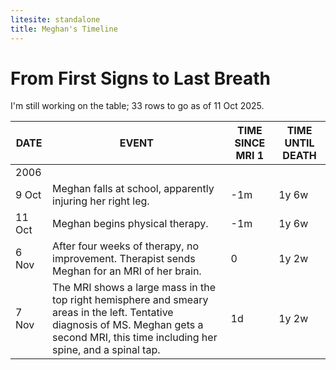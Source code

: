 ```yaml
---
litesite: standalone
title: Meghan's Timeline
---
```


# From First Signs to Last Breath

<aside class="construction">

I'm still working on the table; 33 rows to go as of 11 Oct 2025.

</aside>


| DATE | EVENT | TIME SINCE MRI 1 | TIME UNTIL DEATH |
|------|------------------------------|------|------|
| 2006 | | | |
| 9 Oct | Meghan falls at school, apparently injuring her right leg. | -1m | 1y 6w |
| 11 Oct | Meghan begins physical therapy. | -1m | 1y 6w |
| 6 Nov | After four weeks of therapy, no improvement. Therapist sends Meghan for an MRI of her brain. | 0 | 1y 2w |
| 7 Nov | The MRI shows a large mass in the top right hemisphere and smeary areas in the left. Tentative diagnosis of MS. Meghan gets a second MRI, this time including her spine, and a spinal tap. | 1d | 1y 2w |

